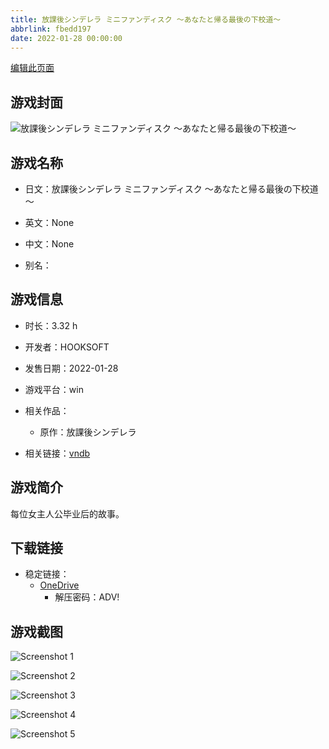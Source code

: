 ```yaml
---
title: 放課後シンデレラ ミニファンディスク ～あなたと帰る最後の下校道～
abbrlink: fbedd197
date: 2022-01-28 00:00:00
---
```

[编辑此页面](https://github.com/ACG-3/ADV3-source/blob/main/source/_posts/games/%E6%94%BE%E8%AA%B2%E5%BE%8C%E3%82%B7%E3%83%B3%E3%83%87%E3%83%AC%E3%83%A9%20%E3%83%9F%E3%83%8B%E3%83%95%E3%82%A1%E3%83%B3%E3%83%87%E3%82%A3%E3%82%B9%E3%82%AF%20%EF%BD%9E%E3%81%82%E3%81%AA%E3%81%9F%E3%81%A8%E5%B8%B0%E3%82%8B%E6%9C%80%E5%BE%8C%E3%81%AE%E4%B8%8B%E6%A0%A1%E9%81%93%EF%BD%9E.md)

## 游戏封面

![放課後シンデレラ ミニファンディスク ～あなたと帰る最後の下校道～](https://pan.timero.xyz/onedrive/img_lib_001/%E6%94%BE%E8%AA%B2%E5%BE%8C%E3%82%B7%E3%83%B3%E3%83%87%E3%83%AC%E3%83%A9%20%E3%83%9F%E3%83%8B%E3%83%95%E3%82%A1%E3%83%B3%E3%83%87%E3%82%A3%E3%82%B9%E3%82%AF%20%EF%BD%9E%E3%81%82%E3%81%AA%E3%81%9F%E3%81%A8%E5%B8%B0%E3%82%8B%E6%9C%80%E5%BE%8C%E3%81%AE%E4%B8%8B%E6%A0%A1%E9%81%93%EF%BD%9E_cover.avif)


## 游戏名称

- 日文：放課後シンデレラ ミニファンディスク ～あなたと帰る最後の下校道～
- 英文：None
- 中文：None

- 别名：


## 游戏信息

- 时长：3.32 h
- 开发者：HOOKSOFT
- 发售日期：2022-01-28
- 游戏平台：win
- 相关作品：
   - 原作：放課後シンデレラ

- 相关链接：[vndb](https://vndb.org/v32868)


## 游戏简介

每位女主人公毕业后的故事。




## 下载链接

- 稳定链接：
    - [OneDrive](https://pan.timero.xyz/onedrive/adv_lib_001/%E6%94%BE%E8%AA%B2%E5%BE%8C%E3%82%B7%E3%83%B3%E3%83%87%E3%83%AC%E3%83%A9%20%E3%83%9F%E3%83%8B%E3%83%95%E3%82%A1%E3%83%B3%E3%83%87%E3%82%A3%E3%82%B9%E3%82%AF%20%EF%BD%9E%E3%81%82%E3%81%AA%E3%81%9F%E3%81%A8%E5%B8%B0%E3%82%8B%E6%9C%80%E5%BE%8C%E3%81%AE%E4%B8%8B%E6%A0%A1%E9%81%93%EF%BD%9E)
        - 解压密码：ADV!



## 游戏截图


![Screenshot 1](https://pan.timero.xyz/onedrive/img_lib_001/%E6%94%BE%E8%AA%B2%E5%BE%8C%E3%82%B7%E3%83%B3%E3%83%87%E3%83%AC%E3%83%A9%20%E3%83%9F%E3%83%8B%E3%83%95%E3%82%A1%E3%83%B3%E3%83%87%E3%82%A3%E3%82%B9%E3%82%AF%20%EF%BD%9E%E3%81%82%E3%81%AA%E3%81%9F%E3%81%A8%E5%B8%B0%E3%82%8B%E6%9C%80%E5%BE%8C%E3%81%AE%E4%B8%8B%E6%A0%A1%E9%81%93%EF%BD%9E_Screenshot_1.avif)

![Screenshot 2](https://pan.timero.xyz/onedrive/img_lib_001/%E6%94%BE%E8%AA%B2%E5%BE%8C%E3%82%B7%E3%83%B3%E3%83%87%E3%83%AC%E3%83%A9%20%E3%83%9F%E3%83%8B%E3%83%95%E3%82%A1%E3%83%B3%E3%83%87%E3%82%A3%E3%82%B9%E3%82%AF%20%EF%BD%9E%E3%81%82%E3%81%AA%E3%81%9F%E3%81%A8%E5%B8%B0%E3%82%8B%E6%9C%80%E5%BE%8C%E3%81%AE%E4%B8%8B%E6%A0%A1%E9%81%93%EF%BD%9E_Screenshot_2.avif)

![Screenshot 3](https://pan.timero.xyz/onedrive/img_lib_001/%E6%94%BE%E8%AA%B2%E5%BE%8C%E3%82%B7%E3%83%B3%E3%83%87%E3%83%AC%E3%83%A9%20%E3%83%9F%E3%83%8B%E3%83%95%E3%82%A1%E3%83%B3%E3%83%87%E3%82%A3%E3%82%B9%E3%82%AF%20%EF%BD%9E%E3%81%82%E3%81%AA%E3%81%9F%E3%81%A8%E5%B8%B0%E3%82%8B%E6%9C%80%E5%BE%8C%E3%81%AE%E4%B8%8B%E6%A0%A1%E9%81%93%EF%BD%9E_Screenshot_3.avif)

![Screenshot 4](https://pan.timero.xyz/onedrive/img_lib_001/%E6%94%BE%E8%AA%B2%E5%BE%8C%E3%82%B7%E3%83%B3%E3%83%87%E3%83%AC%E3%83%A9%20%E3%83%9F%E3%83%8B%E3%83%95%E3%82%A1%E3%83%B3%E3%83%87%E3%82%A3%E3%82%B9%E3%82%AF%20%EF%BD%9E%E3%81%82%E3%81%AA%E3%81%9F%E3%81%A8%E5%B8%B0%E3%82%8B%E6%9C%80%E5%BE%8C%E3%81%AE%E4%B8%8B%E6%A0%A1%E9%81%93%EF%BD%9E_Screenshot_4.avif)

![Screenshot 5](https://pan.timero.xyz/onedrive/img_lib_001/%E6%94%BE%E8%AA%B2%E5%BE%8C%E3%82%B7%E3%83%B3%E3%83%87%E3%83%AC%E3%83%A9%20%E3%83%9F%E3%83%8B%E3%83%95%E3%82%A1%E3%83%B3%E3%83%87%E3%82%A3%E3%82%B9%E3%82%AF%20%EF%BD%9E%E3%81%82%E3%81%AA%E3%81%9F%E3%81%A8%E5%B8%B0%E3%82%8B%E6%9C%80%E5%BE%8C%E3%81%AE%E4%B8%8B%E6%A0%A1%E9%81%93%EF%BD%9E_Screenshot_5.avif)

